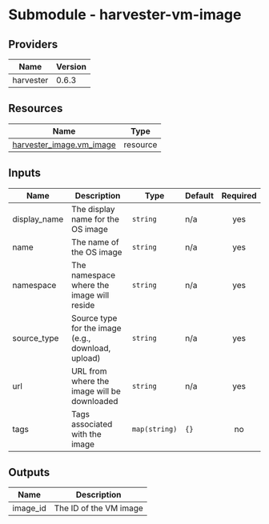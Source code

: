 # Submodule - harvester-vm-image

<!-- BEGIN_TF_DOCS -->

## Providers

| Name      | Version |
| --------- | ------- |
| harvester | 0.6.3   |

## Resources

| Name                                                                                                               | Type     |
| ------------------------------------------------------------------------------------------------------------------ | -------- |
| [harvester_image.vm_image](https://registry.terraform.io/providers/harvester/harvester/0.6.3/docs/resources/image) | resource |

## Inputs

| Name         | Description                                        | Type          | Default | Required |
| ------------ | -------------------------------------------------- | ------------- | ------- | :------: |
| display_name | The display name for the OS image                  | `string`      | n/a     |   yes    |
| name         | The name of the OS image                           | `string`      | n/a     |   yes    |
| namespace    | The namespace where the image will reside          | `string`      | n/a     |   yes    |
| source_type  | Source type for the image (e.g., download, upload) | `string`      | n/a     |   yes    |
| url          | URL from where the image will be downloaded        | `string`      | n/a     |   yes    |
| tags         | Tags associated with the image                     | `map(string)` | `{}`    |    no    |

## Outputs

| Name     | Description            |
| -------- | ---------------------- |
| image_id | The ID of the VM image |

<!-- END_TF_DOCS -->
